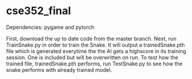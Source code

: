 # cse352_final

Dependencies: pygame and pytorch

First, download the up to date code from the master branch.
Next, run TrainSnake.py in order to train the Snake. It will output a trainedSnake.pth file which is generated everytime the the AI gets a highscore in its training session. One is included but will be overwritten on run.
To test how the trained file, trainedSnake.pth performs, run TestSnake.py to see how the snake performs with already trained model.
